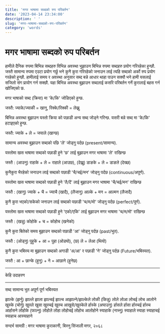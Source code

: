 ```yaml
---
title: 'मगर भाषामा सब्दको रुप परिबर्तन'
date: '2023-04-14 23:34:00'
description: ' '
slug: 'मगर-भाषामा-सब्दको-रुप-परिबर्तन'
category: 'words'
---
```


# मगर भाषामा सब्दको रुप परिबर्तन

हामीले दैनिक रुपमा बिभिन्न सब्दहरु विभिन्न अवस्था भुझाउन बिभिन्न रुपमा सब्दहरु प्रयोग गरिरहेका हुन्छौ. जस्तै सामान्य रुपमा एउटा प्रयोग गर्छु भने कुनै कुरा गरिरहेको जनाउन लाई त्यहि सब्दको अर्को रुप प्रयोग गरहेको हुन्छौ. हामीलाई समय र अवस्था अनुसार सब्द बन्ने आधार थाहा पाउन सक्यौ भने हामी यसलाई सजिलो संग प्रायोग गर्न सक्छौ. यहा बिभिन्न अवस्था बुझाउन सब्दलाई कसरि परिबर्तन गर्ने कुरालाई बहस गर्न खोजिएको छ.

 
मगर भाषाको सब्द (क्रिया) मा 'के/कि' जोडिएको हुन्छ.

जस्तै: ज्याके/ज्याकी = खानु, रिक्के/रिक्की = लेख्नु

बिभिन्न अवस्था बुझाउन यस्तो क्रिया को पछाडी अन्य सब्द जोड्ने गरिन्छ. यसरी बन्ने सब्द मा 'के/कि' हटाइएको हुन्छ.

 जस्तै: ज्याके + ले = जयाले (खान्छ)

सामान्य अवस्था बुझाउन सब्दको पछि 'ले' जोड्नु पर्दछ (present/सामान्य). 

यस्तोमा खस भाषामा सब्दको पछाडी हुने 'छ' लाई बुझाउन मगर भाषामा 'ले' राखिन्छ

जस्तै : (आउनु) राहाके + ले = राहाले (आउछ), (देख्नु) डाङके + ले = डाङले (देख्छ)

कुनैकुरा भैरहेको जनाउन लाई सब्दको पछाडी 'चै/चई/मन' जोड्नु पर्दछ (continuous/अपूर्ण).

यस्तोमा खस भाषामा सब्दको पछाडी हुने 'तै/दै' लाई बुझाउन मगर भाषामा 'चै/चई/मन' राखिन्छ

जस्तै : (खानु) ज्याके + चै = ज्याचै (खादै), (लैजानु) आल्के + मन = आल्मन (लैजादै)

कुनै कुरा भएको/सकेको जनाउन लाई सब्दको पछाडी 'च/म/मो' जोड्नु पर्दछ (perfect/पूर्ण). 

यस्तोमा खस भाषामा सब्दको पछाडी हुने 'एको/एकि' लाई बुझाउन मगर भाषामा 'च/म/मो' राखिन्छ

जस्तै : (खन्नु) कोहोके + च = कोहोच (खनेको)

कुनै कुरा बितेको समय बुझाउन सब्दको पछाडी 'आ' जोड्नु पर्दछ (past/भुत). 

जस्तै : (ओड्नु) पुहुके + आ = पुहा (ओड्यो), (छ) ले = लेआ (थियो)

कुनै कुरा भबिस्य मा बुझाउन सब्दको अगाडी 'अ/आ' र पछाडी 'ने' जोड्नु पर्दछ (Future/भबिस्यत). 

जस्तै :  आ + छान्के (हुनु) + ने = आछाने (हुनेछ) 

 

------------------------------------------------------------------

केहि उदाहरण

-----------------------------------------------------------------

सब्द         सामान्य    भुत        अपूर्ण      पूर्ण         भबिस्यत

झाल्के (झर्नु)    झाल्ले      झाला      झाल्चई     झाल्च        आझाल्ने/झाल्केले
लोकी (किन्नु)    लोले      लोआ       लोचई      लोच        आलोने
खुस्के (चोर्नु)     खुस्ले     खुसा       खुस्चई      खुस्च        आखुसे/खुस्केले
र्हास्के (अघाउनु)   र्हासले     र्हासा      र्हास्चई       र्हास्च        आर्हासने
लोहोके (फाल्नु)   लोहोले     लोहा      लोहोचई      लोहोच       आलोहोने
स्याहाके (नाच्नु)   स्याहाले    स्याहा      स्याहाचई     स्याहाच        आस्याहाने

 
सन्दर्भ सामग्री : मगर भाषामा कुराकानी, बिस्नु सिंजाली मगर, २०६८ 